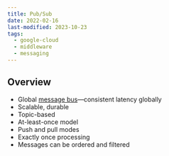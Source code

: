 ```yaml
---
title: Pub/Sub
date: 2022-02-16
last-modified: 2023-10-23
tags:
  - google-cloud
  - middleware
  - messaging
---
```


## Overview

- Global [message bus](notes/Message%20Buses.md)—consistent latency globally
- Scalable, durable
- Topic-based
- At-least-once model
- Push and pull modes
- Exactly once processing
- Messages can be ordered and filtered
